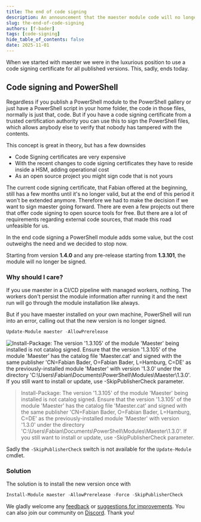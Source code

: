 ```yaml
---
title: The end of code signing
description: An announcement that the maester module code will no longer be signed.
slug: the-end-of-code-signing
authors: [f-bader]
tags: [code-signing]
hide_table_of_contents: false
date: 2025-11-01
---
```


When we started with maester we were in the luxurious position to use a code signing certificate for all published versions. This, sadly, ends today.

<!-- truncate -->

## Code signing and PowerShell

Regardless if you publish a PowerShell module to the PowerShell gallery or just have a PowerShell script in your home folder, the code in those files, normally is just that, code. But if you have a code signing certificate from a trusted certification authority you can use this to sign the PowerShell files, which allows anybody else to verify that nobody has tampered with the contents.

This concept is great in theory, but has a few downsides
* Code Signing certificates are very expensive
* With the recent changes to code signing certificates they have to reside inside a HSM, adding operational cost
* As an open source project you might sign code that is not yours

The current code signing certificate, that Fabian offered at the beginning, still has a few months until it's no longer valid, but at the end of this period it won't be extended anymore. Therefore we had to make the decision if we want to sign maester going forward. There are even a few projects out there that offer code signing to open source tools for free. But there are a lot of requirements regarding external code sources, that made this road unfeasible for us.

In the end code signing a PowerShell module adds some value, but the cost outweighs the need and we decided to stop now.

Starting from version **1.4.0** and any pre-release starting from **1.3.101**, the module will no longer be signed.

### Why should I care?

If you use maester in a CI/CD pipeline with managed workers, nothing. The workers don't persist the module information after running it and the next run will go through the module installation like always.

But if you have maester installed on your own machine, PowerShell will run into an error, calling out that the new version is no longer signed.

```powershell
Update-Module maester -AllowPrerelease
```

![Install-Package: The version '1.3.105' of the module 'Maester' being installed is not catalog signed. Ensure that the version '1.3.105' of the module 'Maester' has the catalog file 'Maester.cat' and signed with the same publisher 'CN=Fabian Bader,
O=Fabian Bader, L=Hamburg, C=DE' as the previously-installed module 'Maester' with version '1.3.0' under the directory 'C:\Users\Fabian\Documents\PowerShell\Modules\Maester\1.3.0'. If you still want to install or update, use -SkipPublisherCheck parameter.](img/errormessage.png)

> Install-Package: The version '1.3.105' of the module 'Maester' being installed is not catalog signed. Ensure that the version '1.3.105' of the module 'Maester' has the catalog file 'Maester.cat' and signed with the same publisher 'CN=Fabian Bader, O=Fabian Bader, L=Hamburg, C=DE' as the previously-installed module 'Maester' with version '1.3.0' under the directory 'C:\Users\Fabian\Documents\PowerShell\Modules\Maester\1.3.0'. If you still want to install or update, use -SkipPublisherCheck parameter.

Sadly the `-SkipPublisherCheck` switch is not available for the `Update-Module` cmdlet.

### Solution

The solution is to install the new version once with

```powershell
Install-Module maester -AllowPrerelease -Force -SkipPublisherCheck
```

We gladly welcome any [feedback](https://github.com/maester365/maester/discussions) or [suggestions for improvements](https://github.com/maester365/maester/issues). You can also join our community on [Discord](https://discord.gg/CQs76Wa9). Thank you!
